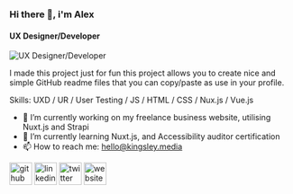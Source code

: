 ### Hi there 👋, i'm Alex
#### UX Designer/Developer
![UX Designer/Developer](https://pbs.twimg.com/profile_banners/118400678/1558874164/600x200)

I made this project just for fun this project allows you to create nice and simple GitHub readme files that you can copy/paste as use in your profile.

Skills: UXD / UR / User Testing / JS / HTML / CSS / Nux.js / Vue.js 

- 🔭 I’m currently working on my freelance business website, utilising Nuxt.js and Strapi 
- 🌱 I’m currently learning Nuxt.js, and Accessibility auditor certification 
- 📫 How to reach me: hello@kingsley.media 


[<img src='https://cdn.jsdelivr.net/npm/simple-icons@3.0.1/icons/github.svg' alt='github' height='40'>](https://github.com/arpainter)  [<img src='https://cdn.jsdelivr.net/npm/simple-icons@3.0.1/icons/linkedin.svg' alt='linkedin' height='40'>](https://www.linkedin.com/in/alex-painter-2bbb902b//)  [<img src='https://cdn.jsdelivr.net/npm/simple-icons@3.0.1/icons/twitter.svg' alt='twitter' height='40'>](https://twitter.com/@kingsleymedia)  [<img src='https://cdn.jsdelivr.net/npm/simple-icons@3.0.1/icons/icloud.svg' alt='website' height='40'>](https://www.kingsley.media)  
